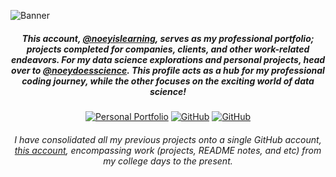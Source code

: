 ![Banner](https://github.com/noeyislearning/noeyislearning/assets/132775768/20d3fe76-37d5-4ac0-89ba-9fc3d1656ce4)

<div align="center">
  
##### This account, [@noeyislearning](https://github.com/noeyislearning), serves as my professional portfolio; projects completed for companies, clients, and other work-related endeavors. For my data science explorations and personal projects, head over to [@noeydoesscience](https://github.com/noeydoesscience). This profile acts as a hub for my professional coding journey, while the other focuses on the exciting world of data science!

</div>

<div align="center">

[![Personal Portfolio](https://img.shields.io/badge/Personal%20Portfolio-0c52c7?style=for-the-badge&logo=About.me&logoColor=fff)](https://noeyislearning.dev)
[![GitHub](https://img.shields.io/badge/@noeyislearning-0c52c7?style=for-the-badge&logo=github&logoColor=fff)](https://github.com/noeyislearning)
[![GitHub](https://img.shields.io/badge/@noeydoesscience-0c52c7?style=for-the-badge&logo=github&logoColor=fff)](https://github.com/noeydoesscience)

</div>

<div align="center">
  
###### I have consolidated all my previous projects onto a single GitHub account, [this account](https://github.com/noeyislearning), encompassing work (projects, README notes, and etc) from my college days to the present.

</div>
